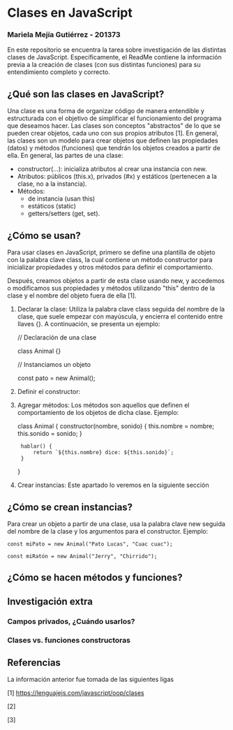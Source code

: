 # Clases en JavaScript
### Mariela Mejía Gutiérrez - 201373
En este repositorio se encuentra la tarea sobre investigación de las distintas clases de JavaScript. Específicamente, el ReadMe contiene la información previa a la creación de clases (con sus distintas funciones) para su entendimiento completo y correcto.

## ¿Qué son las clases en JavaScript?
Una clase es una forma de organizar código de manera entendible y estructurada con el objetivo de simplificar el funcionamiento del programa que deseamos hacer. Las clases son conceptos "abstractos" de lo que se pueden crear objetos, cada uno con sus propios atributos [1].
En general, las clases son un modelo para crear objetos que definen las propiedades (datos) y métodos (funciones) que tendrán los objetos creados a partir de ella.
En general, las partes de una clase:
- constructor(...): inicializa atributos al crear una instancia con new.
- Atributos: públicos (this.x), privados (#x) y estáticos (pertenecen a la clase, no a la instancia).
- Métodos:
    - de instancia (usan this)
    - estáticos (static)
    - getters/setters (get, set).
## ¿Cómo se usan?
Para usar clases en JavaScript, primero se define una plantilla de objeto con la palabra clave class, la cual contiene un método constructor para inicializar propiedades y otros métodos para definir el comportamiento. 

Después, creamos objetos a partir de esta clase usando new, y accedemos o modificamos sus propiedades y métodos utilizando "this" dentro de la clase y el nombre del objeto fuera de ella [1]. 

1. Declarar la clase: Utiliza la palabra clave class seguida del nombre de la clase, que suele empezar con mayúscula, y encierra el contenido entre llaves {}. A continuación, se presenta un ejemplo: 

    // Declaración de una clase

    class Animal {}

    // Instanciamos un objeto

    const pato = new Animal();

2. Definir el constructor: 

3. Agregar métodos: Los métodos son aquellos que definen el comportamiento de los objetos de dicha clase. Ejemplo:

    class Animal {
        constructor(nombre, sonido) {
            this.nombre = nombre;
            this.sonido = sonido;
        }

        hablar() {
            return `${this.nombre} dice: ${this.sonido}`;
        }
    }

4. Crear instancias: Este apartado lo veremos en la siguiente sección

## ¿Cómo se crean instancias?
Para crear un objeto a partir de una clase, usa la palabra clave new seguida del nombre de la clase y los argumentos para el constructor. Ejemplo:

    const miPato = new Animal("Pato Lucas", "Cuac cuac");

    const miRatón = new Animal("Jerry", "Chirrido");

## ¿Cómo se hacen métodos y funciones?

## Investigación extra

### Campos privados, ¿Cuándo usarlos? 

### Clases vs. funciones constructoras 

## Referencias
La información anterior fue tomada de las siguientes ligas 

[1] https://lenguajejs.com/javascript/oop/clases

[2]

[3]
